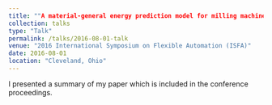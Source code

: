 ```yaml
---
title: ""A material-general energy prediction model for milling machine tools"
collection: talks
type: "Talk"
permalink: /talks/2016-08-01-talk
venue: "2016 International Symposium on Flexible Automation (ISFA)"
date: 2016-08-01
location: "Cleveland, Ohio"
---
```


I presented a summary of my paper which is included in the conference proceedings.
